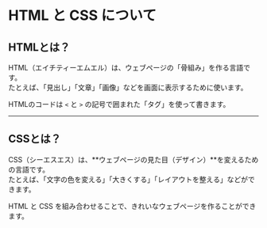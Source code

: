 # HTML と CSS について

## HTMLとは？

HTML（エイチティーエムエル）は、ウェブページの「骨組み」を作る言語です。  
たとえば、「見出し」「文章」「画像」などを画面に表示するために使います。

HTMLのコードは `<` と `>` の記号で囲まれた「タグ」を使って書きます。

---

## CSSとは？

CSS（シーエスエス）は、**ウェブページの見た目（デザイン）**を変えるための言語です。  
たとえば、「文字の色を変える」「大きくする」「レイアウトを整える」などができます。

HTML と CSS を組み合わせることで、きれいなウェブページを作ることができます。

